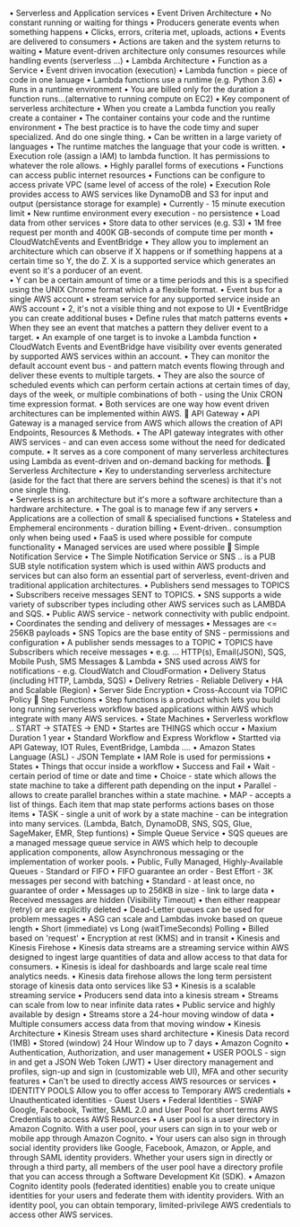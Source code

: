•	Serverless and Application services
            •	Event Driven Architecture
            •	No constant running or waiting for things
            •	Producers generate events when something happens
            •	Clicks, errors, criteria met, uploads, actions
            •	Events are delivered to consumers
            •	Actions are taken and the system returns to waiting
            •	Mature event-driven architecture only consumes resources while handling events (serverless ...)
            •	Lambda Architecture
            •	Function as a Service
            •	Event driven invocation (execution)
            •	Lambda function = piece of code in one lanuage
            •	Lambda functions use a runtime (e.g. Python 3.6)
            •	Runs in a runtime environment
            •	You are billed only for the duration a function runs...(alternative to running compute on EC2)
•	Key component of serverless architecture
            •	When you create a Lambda function you really create a container
            •	The container contains your code and the runtime environment
            •	The best practice is to have the code timy and super specialized. And do one single thing.
            •	Can be written in a large variety of languages
            •	The runtime matches the language that your code is written.
            •	Execution role (assign a IAM) to lambda function.  It has permissions to whatever the role allows.
            •	Highly parallel forms of executions
            •	Functions can access public internet resources
            •	Functions can be configure to access private VPC (same level of access of the role)
            •	Execution Role provides access to AWS services like DynamoDB and S3 for input and output (persistance storage for example)
            •	Currently - 15 minute execution limit
            •	New runtime environment every execution - no persistence
            •	Load data from other services
            •	Store data to other services (e.g. S3)
            •	1M free request per month and 400K GB-seconds of compute time per month
•  CloudWatchEvents and EventBridge
            •	They allow you to implement an architecture which can observe if X happens or if something happens at a certain time so Y, the do Z.  X is a supported service which generates an event so it's a porducer of an event.  
            •	Y can be a certain amount of time or a time periods and this is a specified using the UNIX Chrome format which a a flexible format.
            •	Event bus for a single AWS account
            •	stream service for any supported service inside an AWS account
            •	2,  it's not a visible thing and not expose to UI
            •	EventBridge you can create additional buses
            •	Define rules that match patterns events 
            •	When they see an event that matches a pattern they deliver event to a target.
            •	An example of one target is to invoke a Lambda function
            •	CloudWatch Events and EventBridge have visibility over events generated by supported AWS services within an account.
            •	They can monitor the default account event bus - and pattern match events flowing through and deliver these events to multiple targets.
            •	They are also the source of scheduled events which can perform certain actions at certain times of day, days of the week, or multiple combinations of both - using the Unix CRON time expression format.
            •	Both services are one way how event driven architectures can be implemented within AWS.
	API Gateway
            •	API Gateway is a managed service from AWS which allows the creation of API Endpoints, Resources & Methods.
            •	The API gateway integrates with other AWS services - and can even access some without the need for dedicated compute.
            •	It serves as a core component of many serverless architectures using Lambda as event-driven and on-demand backing for methods.
	Serverless Architecture
            •	Key to understanding serverless architecture (aside for the fact that there are servers behind the scenes) is that it's not one single thing.  
            •	Serverless is an architecture but it's more a software architecture than a hardware architecture.
            •	The goal is to manage few if any servers
            •	Applications are a collection of small & specialised functions
            •	Stateless and Emphemeral encironments - duration billing
            •	Event-driven.. consumption only when being used
            •	FaaS is used where possible for compute functionality
            •	Managed services are used where possible
	Simple Notification Service
            •	The Simple Notification Service or SNS .. is a PUB SUB style notification system which is used within AWS products and services but can also form an essential part of serverless, event-driven and traditional application architectures.
            •	Publishers send messages to TOPICS
            •	Subscribers receive messages SENT to TOPICS.
            •	SNS supports a wide variety of subscriber types including other AWS services such as LAMBDA and SQS.
            •	Public AWS service - network connectivity with public endpoint.
            •	Coordinates the sending and delivery of messages
            •	Messages are <= 256KB payloads
            •	SNS Topics are the base entity of SNS - permissions and configuration
            •	A publisher sends messages to a TOPIC
            •	TOPICS have Subscribers which receive messages
            •	e.g. ... HTTP(s), Email(JSON), SQS, Mobile Push, SMS Messages & Lambda
            •	SNS used across AWS for notifications - e.g. CloudWatch and CloudFormation
            •	Delivery Status (including HTTP, Lambda, SQS)
            •	Delivery Retries - Reliable Delivery
            •	HA and Scalable (Region)
            •	Server Side Encryption
            •	Cross-Account via TOPIC Policy
	Step Functions
            •	Step functions is a product which lets you build long running serverless workflow based applications within AWS which integrate with many AWS services.
            •	State Machines
            •	Serverless workflow .. START -> STATES -> END
            •	Startes are THINGS which occur
            •	Maxium Duration 1 year
            •	Standard Workflow and Express Workflow
            •	Startted via API Gateway, IOT Rules, EventBridge, Lambda ....
            •	Amazon States Language (ASL) - JSON Template
            •	IAM Role is used for permissions
•	States
            •	Things that occur inside a workflow
            •	Success and Fail
            •	Wait -  certain period of time or date and time
            •	Choice - state which allows the state machine to take a different path depending on the input
            •	Parallel -  allows to create parallel branches within a state machine.
            •	MAP - accepts a list of things.  Each item that map state performs actions bases on those items
            •	TASK - single a unit of work by a state machine -  can be integration into many services. (Lambda, Batch, DynamoDB, SNS, SQS, Glue, SageMaker, EMR, Step funtions)
•	Simple Queue Service
            •	SQS queues are a managed message queue service in AWS which help to decouple application components, allow Asynchronous messaging or the implementation of worker pools.
            •	Public, Fully Managed, Highly-Available Queues -  Standard or FIFO
            •	FIFO guarantee an order - Best Effort - 3K messages per second with batching
            •	Standard - at least once, no guarantee of order
            •	Messages up to 256KB in size - link to large data
            •	Received messages are hidden (Visibility Timeout) 
            •	then either reappear (retry) or are explicitly deleted
            •	Dead-Letter queues can be used for problem messages
            •	ASG can scale and Lambdas invoke based on queue length
            •	Short (immediate) vs Long (waitTimeSeconds) Polling
            •	Billed based on 'request'
            •	Encryption at rest (KMS) and in transit
•	Kinesis and Kinesis Firehose
            •	Kinesis data streams are a streaming service within AWS designed to ingest large quantities of data and allow access to that data for consumers.
            •	Kinesis is ideal for dashboards and large scale real time analytics needs.
            •	Kinesis data firehose allows the long term persistent storage of kinesis data onto services like S3
            •	Kinesis is a scalable streaming service
            •	Producers send data into a kinesis stream
            •	Streams can scale from low to near infinite data rates
            •	Public service and highly available by design
            •	Streams store a 24-hour moving window of data
            •	Multiple consumers access data from that moving window
            •	Kinesis Architecture
            •	Kinesis Stream uses shard architecture
            •	Kinesis Data record (1MB)
            •	Stored (window) 24 Hour Window up to 7 days
•	Amazon Cognito
            •	Authentication, Authorization, and user management
            •	USER POOLS - sign in and get a JSON Web Token (JWT)
            •	User directory management and profiles, sign-up and sign in (customizable web UI), MFA and other security features
            •	Can't be used to directly access AWS resources or services
            •	IDENTITY POOLS Allow you to offer access to Temporary AWS credentials
            •	Unauthenticated identities - Guest Users
            •	Federal Identities - SWAP Google, Facebook, Twitter, SAML 2.0 and User Pool for short terms AWS Credentials to access AWS Resources
            •	A user pool is a user directory in Amazon Cognito. With a user pool, your users can sign in to your web or mobile app through Amazon Cognito.
            •	Your users can also sign in through social identity providers like Google, Facebook, Amazon, or Apple, and through SAML identity providers. Whether your users sign in directly or through a third party, all members of the user pool have a directory profile that you can access through a Software Development Kit (SDK).
            •	Amazon Cognito identity pools (federated identities) enable you to create unique identities for your users and federate them with identity providers. With an identity pool, you can obtain temporary, limited-privilege AWS credentials to access other AWS services. 









        


